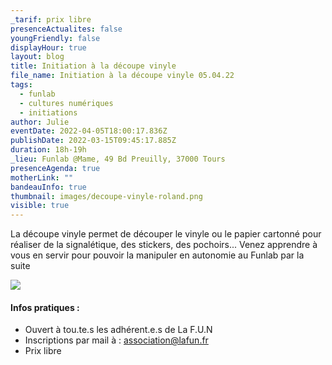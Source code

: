 ```yaml
---
_tarif: prix libre
presenceActualites: false
youngFriendly: false
displayHour: true
layout: blog
title: Initiation à la découpe vinyle
file_name: Initiation à la découpe vinyle 05.04.22
tags:
  - funlab
  - cultures numériques
  - initiations
author: Julie
eventDate: 2022-04-05T18:00:17.836Z
publishDate: 2022-03-15T09:45:17.885Z
duration: 18h-19h
_lieu: Funlab @Mame, 49 Bd Preuilly, 37000 Tours
presenceAgenda: true
motherLink: ""
bandeauInfo: true
thumbnail: images/decoupe-vinyle-roland.png
visible: true
---
```

La découpe vinyle permet de découper le vinyle ou le papier cartonné pour réaliser de la signalétique, des stickers, des pochoirs... Venez apprendre à vous en servir pour pouvoir la manipuler en autonomie au Funlab par la suite

![](images/decoupe-vinyle-roland.png)

#### Infos pratiques :

* Ouvert à tou.te.s les adhérent.e.s de La F.U.N
* Inscriptions par mail à : association@lafun.fr
* Prix libre